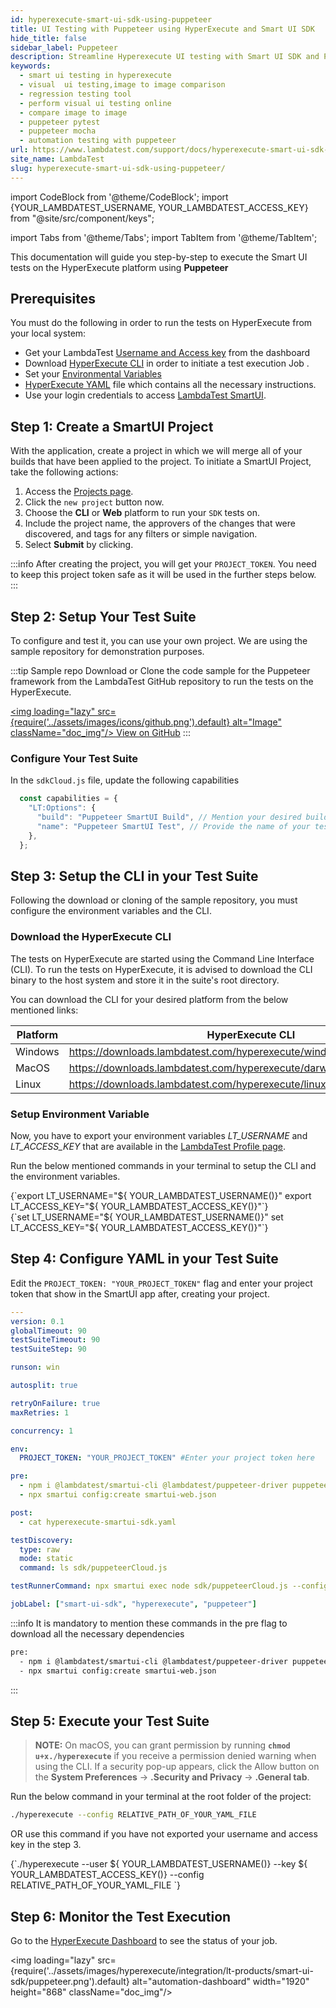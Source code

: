 ```yaml
---
id: hyperexecute-smart-ui-sdk-using-puppeteer
title: UI Testing with Puppeteer using HyperExecute and Smart UI SDK
hide_title: false
sidebar_label: Puppeteer
description: Streamline Hyperexecute UI testing with Smart UI SDK and Puppeteer. Write robust, end-to-end tests effortlessly. 
keywords:
  - smart ui testing in hyperexecute
  - visual  ui testing,image to image comparison
  - regression testing tool
  - perform visual ui testing online
  - compare image to image
  - puppeteer pytest
  - puppeteer mocha
  - automation testing with puppeteer
url: https://www.lambdatest.com/support/docs/hyperexecute-smart-ui-sdk-using-puppeteer/
site_name: LambdaTest
slug: hyperexecute-smart-ui-sdk-using-puppeteer/
---
```


import CodeBlock from '@theme/CodeBlock';
import {YOUR_LAMBDATEST_USERNAME, YOUR_LAMBDATEST_ACCESS_KEY} from "@site/src/component/keys";

import Tabs from '@theme/Tabs';
import TabItem from '@theme/TabItem';

<script type="application/ld+json"
      dangerouslySetInnerHTML={{ __html: JSON.stringify({
       "@context": "https://schema.org",
        "@type": "BreadcrumbList",
        "itemListElement": [{
          "@type": "ListItem",
          "position": 1,
          "name": "LambdaTest",
          "item": "https://www.lambdatest.com"
        },{
          "@type": "ListItem",
          "position": 2,
          "name": "Support",
          "item": "https://www.lambdatest.com/support/docs/"
        },{
          "@type": "ListItem",
          "position": 3,
          "name": "Smart UI Testing",
          "item": "https://www.lambdatest.com/support/docs/hyperexecute-smart-ui-hooks-using-puppeteer/"
        }]
      })
    }}
></script>
This documentation will guide you step-by-step to execute the Smart UI tests on the HyperExecute platform using **Puppeteer**

## Prerequisites

You must do the following in order to run the tests on HyperExecute from your local system:

- Get your LambdaTest [Username and Access key](/support/docs/hyperexecute-how-to-get-my-username-and-access-key/) from the dashboard
- Download [HyperExecute CLI](/support/docs/hyperexecute-cli-run-tests-on-hyperexecute-grid/) in order to initiate a test execution Job .
- Set your [Environmental Variables](/support/docs/hyperexecute-environment-variable-setup/)
- [HyperExecute YAML](/support/docs/hyperexecute-yaml-version0.2/) file which contains all the necessary instructions.
- Use your login credentials to access [LambdaTest SmartUI](https://smartui.lambdatest.com/).

## Step 1: Create a SmartUI Project

With the application, create a project in which we will merge all of your builds that have been applied to the project. To initiate a SmartUI Project, take the following actions:

1. Access the [Projects page](https://smartui.lambdatest.com/).
2. Click the `new project` button now.
3. Choose the **CLI** or **Web** platform to run your `SDK` tests on.
4. Include the project name, the approvers of the changes that were discovered, and tags for any filters or simple navigation.
5. Select **Submit** by clicking.

:::info
After creating the project, you will get your `PROJECT_TOKEN`. You need to keep this project token safe as it will be used in the further steps below.
:::

## Step 2: Setup Your Test Suite

To configure and test it, you can use your own project. We are using the sample repository for demonstration purposes.

:::tip Sample repo
Download or Clone the code sample for the Puppeteer framework from the LambdaTest GitHub repository to run the tests on the HyperExecute.

<a href="https://github.com/LambdaTest/hyperexecute-smartui-sdk-puppeteer" className="github__anchor"><img loading="lazy" src={require('../assets/images/icons/github.png').default} alt="Image" className="doc_img"/> View on GitHub</a>
:::

### Configure Your Test Suite

In the `sdkCloud.js` file, update the following capabilities

```javascript
  const capabilities = {
    "LT:Options": {
      "build": "Puppeteer SmartUI Build", // Mention your desired build name
      "name": "Puppeteer SmartUI Test", // Provide the name of your test
    },
  };
```

## Step 3: Setup the CLI in your Test Suite

Following the download or cloning of the sample repository, you must configure the environment variables and the CLI.

### Download the HyperExecute CLI

The tests on HyperExecute are started using the Command Line Interface (CLI). To run the tests on HyperExecute, it is advised to download the CLI binary to the host system and store it in the suite's root directory.

You can download the CLI for your desired platform from the below mentioned links:

| Platform | HyperExecute CLI |
| ---------| ---------------- |
| Windows | https://downloads.lambdatest.com/hyperexecute/windows/hyperexecute.exe |
| MacOS | https://downloads.lambdatest.com/hyperexecute/darwin/hyperexecute |
| Linux | https://downloads.lambdatest.com/hyperexecute/linux/hyperexecute |

### Setup Environment Variable

Now, you have to export your environment variables *LT_USERNAME* and *LT_ACCESS_KEY* that are available in the [LambdaTest Profile page](https://accounts.lambdatest.com/detail/profile).

Run the below mentioned commands in your terminal to setup the CLI and the environment variables.

<Tabs className="docs__val">

<TabItem value="bash" label="Linux / MacOS" default>

  <div className="lambdatest__codeblock">
    <CodeBlock className="language-bash">
  {`export LT_USERNAME="${ YOUR_LAMBDATEST_USERNAME()}"
export LT_ACCESS_KEY="${ YOUR_LAMBDATEST_ACCESS_KEY()}"`}
  </CodeBlock>
</div>

</TabItem>

<TabItem value="powershell" label="Windows" default>

  <div className="lambdatest__codeblock">
    <CodeBlock className="language-powershell">
  {`set LT_USERNAME="${ YOUR_LAMBDATEST_USERNAME()}"
set LT_ACCESS_KEY="${ YOUR_LAMBDATEST_ACCESS_KEY()}"`}
  </CodeBlock>
</div>

</TabItem>
</Tabs>

## Step 4: Configure YAML in your Test Suite

Edit the `PROJECT_TOKEN: "YOUR_PROJECT_TOKEN"` flag and enter your project token that show in the SmartUI app after, creating your project.

```yaml
---
version: 0.1
globalTimeout: 90
testSuiteTimeout: 90
testSuiteStep: 90

runson: win

autosplit: true

retryOnFailure: true
maxRetries: 1

concurrency: 1

env:
  PROJECT_TOKEN: "YOUR_PROJECT_TOKEN" #Enter your project token here

pre:
  - npm i @lambdatest/smartui-cli @lambdatest/puppeteer-driver puppeteer
  - npx smartui config:create smartui-web.json

post:
  - cat hyperexecute-smartui-sdk.yaml

testDiscovery:
  type: raw
  mode: static
  command: ls sdk/puppeteerCloud.js

testRunnerCommand: npx smartui exec node sdk/puppeteerCloud.js --config smartui-web.json

jobLabel: ["smart-ui-sdk", "hyperexecute", "puppeteer"]
```

:::info
It is mandatory to mention these commands in the pre flag to download all the necessary dependencies

```bash
pre:
  - npm i @lambdatest/smartui-cli @lambdatest/puppeteer-driver puppeteer
  - npx smartui config:create smartui-web.json
```
:::

## Step 5: Execute your Test Suite

> **NOTE:** On macOS, you can grant permission by running **`chmod u+x./hyperexecute`** if you receive a permission denied warning when using the CLI. If a security pop-up appears, click the Allow button on the **System Preferences** → **.Security and Privacy** → **.General tab**.

Run the below command in your terminal at the root folder of the project:

```bash
./hyperexecute --config RELATIVE_PATH_OF_YOUR_YAML_FILE
```

OR use this command if you have not exported your username and access key in the step 3.

<div className="lambdatest__codeblock">
  <CodeBlock className="language-bash">
    {`./hyperexecute --user ${ YOUR_LAMBDATEST_USERNAME()} --key ${ YOUR_LAMBDATEST_ACCESS_KEY()} --config RELATIVE_PATH_OF_YOUR_YAML_FILE `}
  </CodeBlock>
</div>

## Step 6: Monitor the Test Execution

Go to the [HyperExecute Dashboard](https://hyperexecute.lambdatest.com/hyperexecute) to see the status of your job.

<img loading="lazy" src={require('../assets/images/hyperexecute/integration/lt-products/smart-ui-sdk/puppeteer.png').default} alt="automation-dashboard"  width="1920" height="868" className="doc_img"/>
